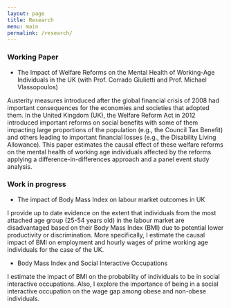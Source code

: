 ```yaml
---
layout: page
title: Research
menu: main
permalink: /research/
---
```


### Working Paper
* The Impact of Welfare Reforms on the Mental Health of Working-Age Individuals in the UK
(with Prof. Corrado Giulietti and Prof. Michael Vlassopoulos)

Austerity measures introduced after the global financial crisis of 2008 had important consequences for the economies and societies that adopted them. In the United Kingdom (UK), the Welfare Reform Act in 2012 introduced important reforms on social benefits with some of them impacting large proportions of the population (e.g., the Council Tax Benefit) and others leading to important financial losses (e.g., the Disability Living Allowance). This paper estimates the causal effect of these welfare reforms on the mental health of working age individuals affected by the reforms applying a difference-in-differences approach and a panel event study analysis.


### Work in progress
* The impact of Body Mass Index on labour market outcomes in UK

I provide up to date evidence on the extent that individuals from the most attached age group (25-54 years old) in the labour market are disadvantaged based on their Body Mass Index (BMI) due to potential lower productivity or discrimination. More specifically, I estimate the causal impact of BMI on employment and hourly wages of prime working age individuals for the case of the UK.

* Body Mass Index and Social Interactive Occupations

 I estimate the impact of BMI on the probability of individuals to be in social interactive occupations. Also, I explore the importance of being in a social interactive occupation on the wage gap among obese and non-obese individuals.
